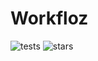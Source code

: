# Workfloz

![tests](https://github.com/maejam/Workfloz/actions/workflows/tests.yml/badge.svg?branch=main)
![stars](https://badgen.net/github/stars/maejam/Workfloz)
